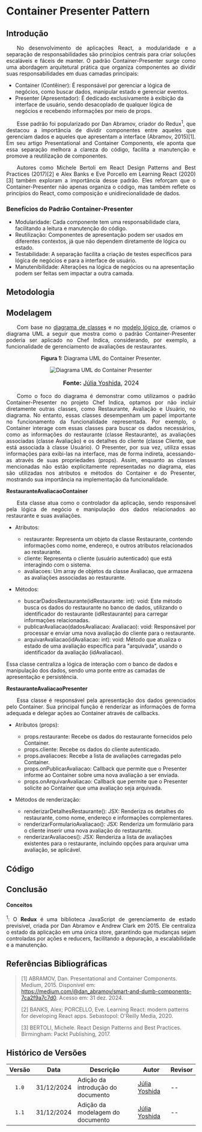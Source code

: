 # Container Presenter Pattern

## Introdução

<p style="text-align: justify; text-indent: 2em;"> No desenvolvimento de aplicações React, a modularidade e a separação de responsabilidades são princípios centrais para criar soluções escaláveis e fáceis de manter. O padrão Container-Presenter surge como uma abordagem arquitetural prática que organiza componentes ao dividir suas responsabilidades em duas camadas principais: </p>

- Container (Contêiner): É responsável por gerenciar a lógica de negócios, como buscar dados, manipular estado e gerenciar eventos.
- Presenter (Apresentador): É dedicado exclusivamente à exibição da interface de usuário, sendo desacoplado de qualquer lógica de negócios e recebendo informações por meio de props.

<p style="text-align: justify; text-indent: 2em;"> Esse padrão foi popularizado por Dan Abramov, criador do Redux<sup>1</sup>, que destacou a importância de dividir componentes entre aqueles que gerenciam dados e aqueles que apresentam a interface (Abramov, 2015)[1]. Em seu artigo Presentational and Container Components, ele aponta que essa separação melhora a clareza do código, facilita a manutenção e promove a reutilização de componentes.</p>

<p style="text-align: justify; text-indent: 2em;"> Autores como Michele Bertoli em React Design Patterns and Best Practices (2017)[2] e Alex Banks e Eve Porcello em Learning React (2020)[3] também exploram a importância desse padrão. Eles reforçam que o Container-Presenter não apenas organiza o código, mas também reflete os princípios do React, como composição e unidirecionalidade de dados.</p>

### Benefícios do Padrão Container-Presenter

- Modularidade: Cada componente tem uma responsabilidade clara, facilitando a leitura e manutenção do código.
- Reutilização: Componentes de apresentação podem ser usados em diferentes contextos, já que não dependem diretamente de lógica ou estado.
- Testabilidade: A separação facilita a criação de testes específicos para lógica de negócios e para a interface de usuário.
- Manutenibilidade: Alterações na lógica de negócios ou na apresentação podem ser feitas sem impactar a outra camada.

## Metodologia

## Modelagem

<p style="text-align: justify; text-indent: 2em;"> Com base no <a href="https://unbarqdsw2024-2.github.io/2024.2_G10_Recomendacao_Entrega_03/#/refatoracoes/diagrama-de-classes">diagrama de classes</a> e no <a href="https://unbarqdsw2024-2.github.io/2024.2_G10_Recomendacao_Entrega_03/#/refatoracoes/modelo-logico">modelo lógico de</a>, criamos o diagrama UML a seguir que mostra como o padrão Container-Presenter poderia ser aplicado no Chef Indica, considerando, por exemplo, a funcionalidade de gerenciamento de avaliações de restaurantes.</p>

<center>
<p style="text-align: center"><b>Figura 1:</b> Diagrama UML do Container Presenter.</p>
<div align="center">
  <img src="./imagens/containerpresenter.png" alt="Diagrama UML do Container Presenter" >
</div>
<font size="3"><p style="text-align: center"><b>Fonte:</b> <a href="https://github.com/juliaryoshida">Júlia Yoshida</a>, 2024</p></font>
</center>

<p style="text-align: justify; text-indent: 2em;">  Como o foco do diagrama é demonstrar como utilizamos o padrão Container-Presenter no projeto Chef Indica, optamos por não incluir diretamente outras classes, como Restaurante, Avaliação e Usuário, no diagrama. No entanto, essas classes desempenham um papel importante no funcionamento da funcionalidade representada. Por exemplo, o Container interage com essas classes para buscar os dados necessários, como as informações do restaurante (classe Restaurante), as avaliações associadas (classe Avaliação) e os detalhes do cliente (classe Cliente, que está associada à classe Usuário). O Presenter, por sua vez, utiliza essas informações para exibi-las na interface, mas de forma indireta, acessando-as através de suas propriedades (props). Assim, enquanto as classes mencionadas não estão explicitamente representadas no diagrama, elas são utilizadas nos atributos e métodos do Container e do Presenter, mostrando sua importância na implementação da funcionalidade.</p>

<b>RestauranteAvaliacaoContainer</b>

<p style="text-align: justify; text-indent: 2em;"> Esta classe atua como o controlador da aplicação, sendo responsável pela lógica de negócio e manipulação dos dados relacionados ao restaurante e suas avaliações.</p>

- Atributos:
    - restaurante: Representa um objeto da classe Restaurante, contendo informações como nome, endereço, e outros atributos relacionados ao restaurante.
    - cliente: Representa o cliente (usuário autenticado) que está interagindo com o sistema.
    - avaliacoes: Um array de objetos da classe Avaliacao, que armazena as avaliações associadas ao restaurante.

- Métodos:
    - buscarDadosRestaurante(idRestaurante: int): void: Este método busca os dados do restaurante no banco de dados, utilizando o identificador do restaurante (idRestaurante) para carregar informações relacionadas.
    - publicarAvaliacao(dadosAvaliacao: Avaliacao): void: Responsável por processar e enviar uma nova avaliação do cliente para o restaurante.
    - arquivarAvaliacao(idAvaliacao: int): void: Método que atualiza o estado de uma avaliação específica para "arquivada", usando o identificador da avaliação (idAvaliacao).

Essa classe centraliza a lógica de interação com o banco de dados e manipulação dos dados, sendo uma ponte entre as camadas de apresentação e persistência.

<b>RestauranteAvaliacaoPresenter</b>

<p style="text-align: justify; text-indent: 2em;"> Essa classe é responsável pela apresentação dos dados gerenciados pelo Container. Sua principal função é renderizar as informações de forma adequada e delegar ações ao Container através de callbacks.</p>

- Atributos (props):
    - props.restaurante: Recebe os dados do restaurante fornecidos pelo Container.
    - props.cliente: Recebe os dados do cliente autenticado.
    - props.avaliacoes: Recebe a lista de avaliações carregadas pelo Container.
    - props.onPublicarAvaliacao: Callback que permite que o Presenter informe ao Container sobre uma nova avaliação a ser enviada.
    - props.onArquivarAvaliacao: Callback que permite que o Presenter solicite ao Container que uma avaliação seja arquivada.

- Métodos de renderização:
    - renderizarDetalhesRestaurante(): JSX: Renderiza os detalhes do restaurante, como nome, endereço e informações complementares.
    - renderizarFormularioAvaliacao(): JSX: Renderiza um formulário para o cliente inserir uma nova avaliação do restaurante.
    - renderizarAvaliacoes(): JSX: Renderiza a lista de avaliações existentes para o restaurante, incluindo opções para arquivar uma avaliação, se aplicável.

## Código

## Conclusão


#### Conceitos

<p id="conceito1" style="text-align: justify;"><sup>1</sup>: O <b>Redux</b> é uma biblioteca JavaScript de gerenciamento de estado previsível, criada por Dan Abramov e Andrew Clark em 2015. Ele centraliza o estado da aplicação em uma única store, garantindo que mudanças sejam controladas por ações e reducers, facilitando a depuração, a escalabilidade e a manutenção.</p>

## Referências Bibliográficas

> [1] ABRAMOV, Dan. Presentational and Container Components. Medium, 2015. Disponível em: https://medium.com/@dan_abramov/smart-and-dumb-components-7ca2f9a7c7d0. Acesso em: 31 dez. 2024.
>
> [2] BANKS, Alex; PORCELLO, Eve. Learning React: modern patterns for developing React apps. Sebastopol: O'Reilly Media, 2020.
>
> [3] BERTOLI, Michele. React Design Patterns and Best Practices. Birmingham: Packt Publishing, 2017.


## Histórico de Versões

| Versão | Data | Descrição | Autor | Revisor |
| :----: | ---- | --------- | ----- | ------- |
| `1.0`  |31/12/2024| Adição da introdução do documento |[Júlia Yoshida](https://github.com/juliaryoshida)|--|
| `1.1`  |31/12/2024| Adição da modelagem do documento |[Júlia Yoshida](https://github.com/juliaryoshida)|--|